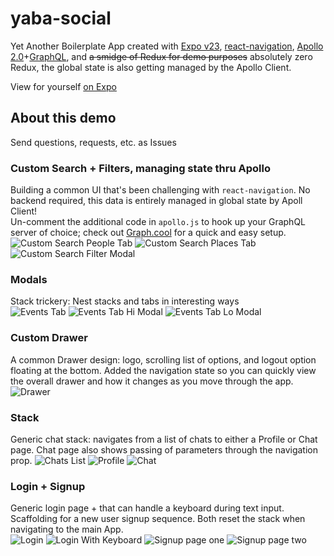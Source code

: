 # yaba-social
Yet Another Boilerplate App created with [Expo v23](https://expo.io), [react-navigation](https://reactnavigation.org), [Apollo 2.0](https://www.apollographql.com/docs/react/)+[GraphQL](http://graphql.org), and ~~a smidge of Redux for demo purposes~~ absolutely zero Redux, the global state is also getting managed by the Apollo Client.

View for yourself [on Expo](https://exp.host/@allpwrfulroot/yaba-social)

## About this demo  
Send questions, requests, etc. as Issues

### Custom Search + Filters, managing state thru Apollo  
Building a common UI that's been challenging with `react-navigation`. No backend required, this data is entirely managed in global state by Apoll Client!   
Un-comment the additional code in `apollo.js` to hook up your GraphQL server of choice; check out [Graph.cool](http://graph.cool) for a quick and easy setup.  
![Custom Search People Tab](https://github.com/allpwrfulroot/yaba-social/blob/update/documentation/CustomSearch_People.png)
![Custom Search Places Tab](https://github.com/allpwrfulroot/yaba-social/blob/update/documentation/CustomSearch_Places.png)
![Custom Search Filter Modal](https://github.com/allpwrfulroot/yaba-social/blob/update/documentation/CustomSearch_Filter.png)

### Modals  
Stack trickery: Nest stacks and tabs in interesting ways  
![Events Tab](https://github.com/allpwrfulroot/yaba-social/blob/update/documentation/EventsTab.png)
![Events Tab Hi Modal](https://github.com/allpwrfulroot/yaba-social/blob/update/documentation/EventsTab_HiModal.png)
![Events Tab Lo Modal](https://github.com/allpwrfulroot/yaba-social/blob/update/documentation/EventsTab_LoModal.png)  

### Custom Drawer  
A common Drawer design: logo, scrolling list of options, and logout option floating at the bottom. Added the navigation state so you can quickly view the overall drawer and how it changes as you move through the app.  
![Drawer](https://github.com/allpwrfulroot/yaba-social/blob/update/documentation/Drawer.png)  

### Stack  
Generic chat stack: navigates from a list of chats to either a Profile or Chat page. Chat page also shows passing of parameters through the navigation prop.
![Chats List](https://github.com/allpwrfulroot/yaba-social/blob/update/documentation/ChatsTab.png)
![Profile](https://github.com/allpwrfulroot/yaba-social/blob/update/documentation/Profile.png)
![Chat](https://github.com/allpwrfulroot/yaba-social/blob/update/documentation/Chat.png)

### Login + Signup  
Generic login page + that can handle a keyboard during text input. Scaffolding for a new user signup sequence. Both reset the stack when navigating to the main App.  
![Login](https://github.com/allpwrfulroot/yaba-social/blob/update/documentation/Login.png)
![Login With Keyboard](https://github.com/allpwrfulroot/yaba-social/blob/update/documentation/LoginWithKeyboard.png)
![Signup page one](https://github.com/allpwrfulroot/yaba-social/blob/update/documentation/SignupPage1.png)
![Signup page two](https://github.com/allpwrfulroot/yaba-social/blob/update/documentation/SignupPage2.png)

